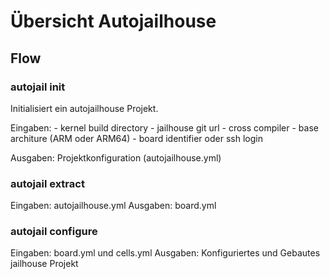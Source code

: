 # Übersicht Autojailhouse 

## Flow 

### autojail init

   Initialisiert ein autojailhouse Projekt.

   Eingaben: 
      - kernel build directory
      - jailhouse git url
      - cross compiler
      - base architure (ARM oder ARM64)
      - board identifier oder ssh login      

   Ausgaben: Projektkonfiguration  (autojailhouse.yml)

### autojail extract
   
   Eingaben: autojailhouse.yml
   Ausgaben: board.yml

   
### autojail configure

   Eingaben: board.yml und cells.yml
   Ausgaben: Konfiguriertes und Gebautes jailhouse Projekt